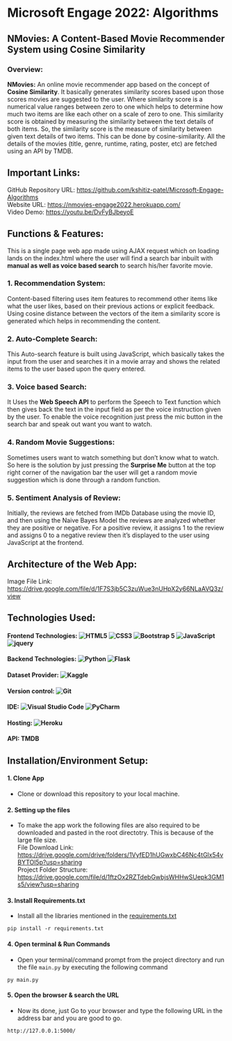 # Microsoft Engage 2022: Algorithms 
## NMovies: A Content-Based Movie Recommender System using Cosine Similarity
### Overview:
**NMovies:** An online movie recommender app based on the concept of **Cosine Similarity**. It basically generates similarity scores based upon those scores movies are suggested to the user. 
Where similarity score is a numerical value ranges between zero to one which helps to determine how much two items are like each other on a scale of zero to one. This similarity score is obtained by measuring the similarity between the text details of both items. So, the similarity score is the measure of similarity between given text details of two items. This can be done by cosine-similarity.
All the details of the movies (title, genre, runtime, rating, poster, etc) are fetched using an API by TMDB.

## Important Links:
GitHub Repository URL: https://github.com/kshitiz-patel/Microsoft-Engage-Algorithms <br/>
Website URL: https://nmovies-engage2022.herokuapp.com/<br/>
Video Demo: https://youtu.be/DvFyBJbeyoE<br/>

## Functions & Features:
This is a single page web app made using AJAX request which on loading lands on the index.html where the user will find a search bar inbuilt with **manual as well as voice based search** to search his/her favorite movie.
### 1. Recommendation System:
Content-based filtering uses item features to recommend other items like what the user likes, based on their previous actions or explicit feedback.
<br>
Using cosine distance between the vectors of the item a similarity score is generated which helps in recommending the content.

### 2. Auto-Complete Search:
This Auto-search feature is built using JavaScript, which basically takes the input from the user and searches it in a movie array and shows the related items to the user based upon the query entered.

### 3. Voice based Search:
It Uses the **Web Speech API** to perform the Speech to Text function which then gives back the text in the input field as per the voice instruction given by the user. To enable the voice recognition just press the mic button in the search bar and speak out want you want to watch.

### 4. Random Movie Suggestions:
Sometimes users want to watch something but don’t know what to watch. So here is the solution by just pressing the **Surprise Me** button at the top right corner of the navigation bar the user will get a random movie suggestion which is done through a random function.

### 5. Sentiment Analysis of Review:
Initially, the reviews are fetched from IMDb Database using the movie ID, and then using the Naive Bayes Model the reviews are analyzed whether they are positive or negative. For a positive review, it assigns 1 to the review and assigns 0 to a negative review then it’s displayed to the user using JavaScript at the frontend.

## Architecture of the Web App:
Image File Link: https://drive.google.com/file/d/1F7S3jb5C3zuWue3nUHpX2y66NLaAVQ3z/view

## Technologies Used:
#### Frontend Technologies: <img alt="HTML5" src="https://img.shields.io/badge/html5-%23E34F26.svg?style=for-the-badge&logo=html5&logoColor=white"/> <img alt="CSS3" src="https://img.shields.io/badge/css3-%231572B6.svg?style=for-the-badge&logo=css3&logoColor=white"/> <img alt="Bootstrap 5" src="https://img.shields.io/badge/bootstrap-%23563D7C.svg?style=for-the-badge&logo=bootstrap&logoColor=white"/> <img alt="JavaScript" src="https://img.shields.io/badge/javascript-%23323330.svg?style=for-the-badge&logo=javascript&logoColor=%23F7DF1E"/> <img alt="jquery" src="https://img.shields.io/badge/jquery-%230769AD.svg?style=for-the-badge&logo=jquery&logoColor=white"/>

#### Backend Technologies: <img alt="Python" src="https://img.shields.io/badge/python-3670A0?style=for-the-badge&logo=python&logoColor=ffdd54"/> <img alt="Flask" src="https://img.shields.io/badge/flask-%23000.svg?style=for-the-badge&logo=flask&logoColor=white"/> 

#### Dataset Provider: <img alt="Kaggle" src="https://img.shields.io/badge/Kaggle-035a7d?style=for-the-badge&logo=kaggle&logoColor=white"/> 
#### Version control: <img alt="Git" src="https://img.shields.io/badge/git-%23F05033.svg?style=for-the-badge&logo=git&logoColor=white"/>

#### IDE: <img alt="Visual Studio Code" src="https://img.shields.io/badge/Visual%20Studio%20Code-0078d7.svg?style=for-the-badge&logo=visual-studio-code&logoColor=white"/> <img alt="PyCharm" src="https://img.shields.io/badge/pycharm-143?style=for-the-badge&logo=pycharm&logoColor=black&color=black&labelColor=green"/> 

#### Hosting: <img alt="Heroku" src="https://img.shields.io/badge/heroku-%23430098.svg?style=for-the-badge&logo=heroku&logoColor=white"/>
#### API: TMDB

## Installation/Environment Setup:
#### 1. Clone App
  
  * Clone or download this repository to your local machine.
  
#### 2. Setting up the files
* To make the app work the following files are also required to be downloaded and pasted in the root directotry. This is because of the large file size.<br>
File Download Link: https://drive.google.com/drive/folders/1VyfED1hUGwxbC46Nc4tGlx54vBYTOl5p?usp=sharing<br>
Project Folder Structure: https://drive.google.com/file/d/1ftzOx2RZTdebGwbjsWHHwSUepk3GM1s5/view?usp=sharing

#### 3. Install Requirements.txt
* Install all the libraries mentioned in the [requirements.txt](https://github.com/kishan0725/Movie-Recommendation-System-with-Sentiment-Analysis/blob/master/requirements.txt)

```
pip install -r requirements.txt
```

#### 4. Open terminal & Run Commands
* Open your terminal/command prompt from the project directory and run the file `main.py` by executing the following command

```
py main.py
```

#### 5. Open the browser & search the URL
* Now its done, just Go to your browser and type the following URL in the address bar and you are good to go.

```
http://127.0.0.1:5000/
```



